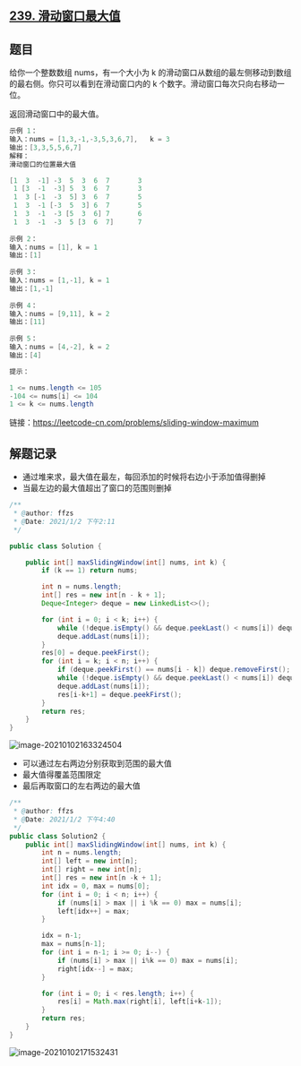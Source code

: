 ## [239. 滑动窗口最大值](https://leetcode-cn.com/problems/sliding-window-maximum/)

## 题目

给你一个整数数组 nums，有一个大小为 k 的滑动窗口从数组的最左侧移动到数组的最右侧。你只可以看到在滑动窗口内的 k 个数字。滑动窗口每次只向右移动一位。

返回滑动窗口中的最大值。

```java
示例 1：
输入：nums = [1,3,-1,-3,5,3,6,7],   k = 3
输出：[3,3,5,5,6,7]
解释：
滑动窗口的位置最大值

[1  3  -1] -3  5  3  6  7       3
 1 [3  -1  -3] 5  3  6  7       3
 1  3 [-1  -3  5] 3  6  7       5
 1  3  -1 [-3  5  3] 6  7       5
 1  3  -1  -3 [5  3  6] 7       6
 1  3  -1  -3  5 [3  6  7]      7
    
示例 2：
输入：nums = [1], k = 1
输出：[1]
    
示例 3：
输入：nums = [1,-1], k = 1
输出：[1,-1]
    
示例 4：
输入：nums = [9,11], k = 2
输出：[11]
    
示例 5：
输入：nums = [4,-2], k = 2
输出：[4]
```



```java
提示：

1 <= nums.length <= 105
-104 <= nums[i] <= 104
1 <= k <= nums.length
```



链接：https://leetcode-cn.com/problems/sliding-window-maximum



## 解题记录

+ 通过堆来求，最大值在最左，每回添加的时候将右边小于添加值得删掉
+ 当最左边的最大值超出了窗口的范围则删掉

```java
/**
 * @author: ffzs
 * @Date: 2021/1/2 下午2:11
 */

public class Solution {

    public int[] maxSlidingWindow(int[] nums, int k) {
        if (k == 1) return nums;

        int n = nums.length;
        int[] res = new int[n - k + 1];
        Deque<Integer> deque = new LinkedList<>();

        for (int i = 0; i < k; i++) {
            while (!deque.isEmpty() && deque.peekLast() < nums[i]) deque.removeLast();
            deque.addLast(nums[i]);
        }
        res[0] = deque.peekFirst();
        for (int i = k; i < n; i++) {
            if (deque.peekFirst() == nums[i - k]) deque.removeFirst();
            while (!deque.isEmpty() && deque.peekLast() < nums[i]) deque.removeLast();
            deque.addLast(nums[i]);
            res[i-k+1] = deque.peekFirst();
        }
        return res;
    }
}
```

![image-20210102163324504](https://gitee.com/ffzs/picture_go/raw/master/img/image-20210102163324504.png)

+ 可以通过左右两边分别获取到范围的最大值
+ 最大值得覆盖范围限定
+ 最后再取窗口的左右两边的最大值

```java
/**
 * @author: ffzs
 * @Date: 2021/1/2 下午4:40
 */
public class Solution2 {
    public int[] maxSlidingWindow(int[] nums, int k) {
        int n = nums.length;
        int[] left = new int[n];
        int[] right = new int[n];
        int[] res = new int[n -k + 1];
        int idx = 0, max = nums[0];
        for (int i = 0; i < n; i++) {
            if (nums[i] > max || i %k == 0) max = nums[i];
            left[idx++] = max;
        }

        idx = n-1;
        max = nums[n-1];
        for (int i = n-1; i >= 0; i--) {
            if (nums[i] > max || i%k == 0) max = nums[i];
            right[idx--] = max;
        }

        for (int i = 0; i < res.length; i++) {
            res[i] = Math.max(right[i], left[i+k-1]);
        }
        return res;
    }
}
```

![image-20210102171532431](https://gitee.com/ffzs/picture_go/raw/master/img/image-20210102171532431.png)